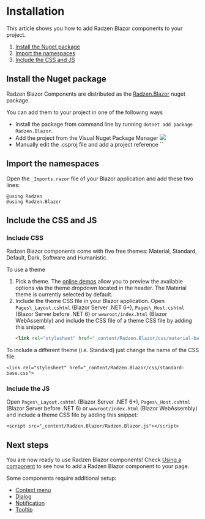 # Installation
This article shows you how to add Radzen Blazor components to your project.

1. [Install the Nuget package](#install-the-nuget-package)
1. [Import the namespaces](#import-the-namespaces)
1. [Include the CSS and JS](#include-the-css-and-js)

## Install the Nuget package
Radzen Blazor Components are distributed as the [Radzen.Blazor](https://www.nuget.org/packages/Radzen.Blazor) nuget package.

You can add them to your project in one of the following ways
- Install the package from command line by running `dotnet add package Radzen.Blazor`.
- Add the project from the Visual Nuget Package Manager <img class="ml-0" src="../../../images/nuget-explorer.png">
- Manually edit the .csproj file and add a project reference ``

## Import the namespaces
Open the `_Imports.razor` file of your Blazor application and add these two lines:

```
@using Radzen
@using Radzen.Blazor
```

## Include the CSS and JS

### Include CSS

Radzen Blazor components come with five free themes: Material, Standard, Default, Dark, Software and Humanistic.

To use a theme
1. Pick a theme. The [online demos](https://blazor.radzen.com/colors) allow you to preview the available options via the theme dropdown located in the header. The Material theme is currently selected by default.
1. Include the theme CSS file in your Blazor application. Open `Pages\_Layout.cshtml` (Blazor Server .NET 6+), `Pages\_Host.cshtml` (Blazor Server before .NET 6) or `wwwroot/index.html` (Blazor WebAssembly) and include the CSS file of  a theme CSS file by adding this snippet
   ```html
   <link rel="stylesheet" href="_content/Radzen.Blazor/css/material-base.css">
   ```

To include a different theme (i.e. Standard) just change the name of the CSS file:
```
<link rel="stylesheet" href="_content/Radzen.Blazor/css/standard-base.css">
```

### Include the JS
Open `Pages\_Layout.cshtml` (Blazor Server .NET 6+), `Pages\_Host.cshtml` (Blazor Server before .NET 6) or `wwwroot/index.html` (Blazor WebAssembly) and include a theme CSS file by adding this snippet:
```
<script src="_content/Radzen.Blazor/Radzen.Blazor.js"></script>
```

## Next steps

You are now ready to use Radzen Blazor components! Check [Using a component](use-component.md) to see how to add a Radzen Blazor component to your page.

Some components require additional setup:

- [Context menu](context-menu.md)
- [Dialog](dialog.md)
- [Notification](context-menu.md)
- [Tooltip](tooltip.md)
